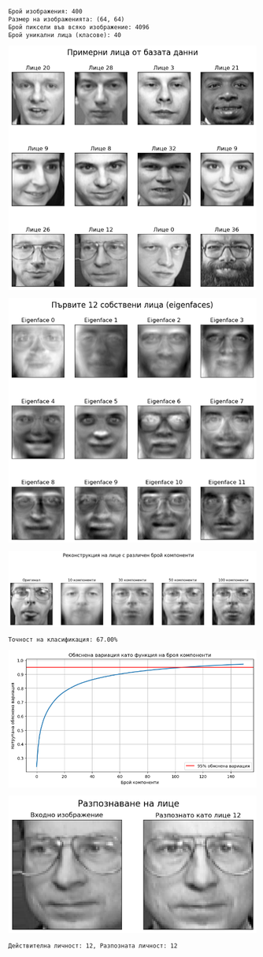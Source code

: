    Брой изображения: 400
    Размер на изображенията: (64, 64)
    Брой пиксели във всяко изображение: 4096
    Брой уникални лица (класове): 40
    


    
![png](output_0_1.png)
    



    
![png](output_0_2.png)
    



    
![png](output_0_3.png)
    


    Точност на класификация: 67.00%
    


    
![png](output_0_5.png)
    



    
![png](output_0_6.png)
    


    Действителна личност: 12, Разпозната личност: 12
    


```python

```
